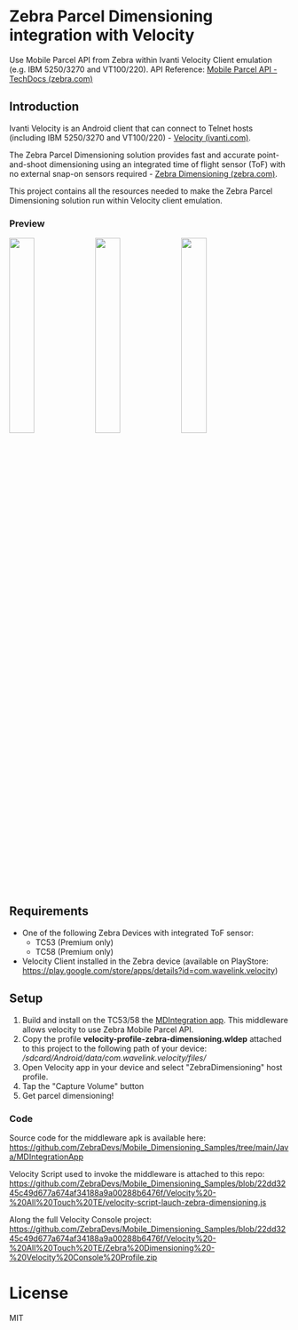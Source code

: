
# Zebra Parcel Dimensioning integration with Velocity 
Use Mobile Parcel API from Zebra within Ivanti Velocity Client emulation (e.g. IBM 5250/3270 and VT100/220).
API Reference: [Mobile Parcel API - TechDocs (zebra.com)](https://techdocs.zebra.com/mobile-parcel/latest/guide/api/)


## Introduction

Ivanti Velocity is an Android client that can connect to Telnet hosts (including IBM 5250/3270 and VT100/220) - [Velocity (ivanti.com)](https://help.ivanti.com/wl/help/en_US/Velocity/2.0.0/admin/velocityConsoleHelp.htm).

The Zebra Parcel Dimensioning solution provides fast and accurate point-and-shoot dimensioning using an integrated time of flight sensor (ToF) with no external snap-on sensors required - [Zebra Dimensioning (zebra.com)](https://www.zebra.com/gb/en/products/software/mobile-computers/zebra-dimensioning.html).

This project contains all the resources needed to make the Zebra Parcel Dimensioning solution run within Velocity client emulation.


### Preview
<img src="https://user-images.githubusercontent.com/101400857/230152772-c4f8fd3a-af5f-409b-9f7b-6e9c5c27bc27.png" width=30% height=30%> <img src="https://user-images.githubusercontent.com/101400857/230152798-1abe75ca-07a6-49e3-99e5-f5e74b891ee0.png" width=30% height=30%> <img src="https://user-images.githubusercontent.com/101400857/230152819-7db6d14e-62a0-435c-975a-48e4f9e7c543.png" width=30% height=30%>

## Requirements

 - One of the following Zebra Devices with integrated ToF sensor:
	 - TC53 (Premium only) 
	 - TC58 (Premium only)
- Velocity Client installed in the Zebra device (available on PlayStore: https://play.google.com/store/apps/details?id=com.wavelink.velocity)


## Setup

 1. Build and install on the TC53/58 the [MDIntegration app](https://github.com/ZebraDevs/Mobile_Dimensioning_Samples/tree/main/Java/MDIntegrationApp). This middleware allows velocity to use Zebra Mobile Parcel API.
 2. Copy the profile **velocity-profile-zebra-dimensioning.wldep** attached to this project to the following path of your device: */sdcard/Android/data/com.wavelink.velocity/files/*
 3. Open Velocity app in your device and select "ZebraDimensioning" host profile.
 4. Tap the "Capture Volume" button
 5. Get parcel dimensioning!

### Code

Source code for the middleware apk is available here: https://github.com/ZebraDevs/Mobile_Dimensioning_Samples/tree/main/Java/MDIntegrationApp

Velocity Script used to invoke the middleware is attached to this repo: https://github.com/ZebraDevs/Mobile_Dimensioning_Samples/blob/22dd3245c49d677a674af34188a9a00288b6476f/Velocity%20-%20All%20Touch%20TE/velocity-script-lauch-zebra-dimensioning.js

Along the full Velocity Console project: https://github.com/ZebraDevs/Mobile_Dimensioning_Samples/blob/22dd3245c49d677a674af34188a9a00288b6476f/Velocity%20-%20All%20Touch%20TE/Zebra%20Dimensioning%20-%20Velocity%20Console%20Profile.zip

# License
MIT
